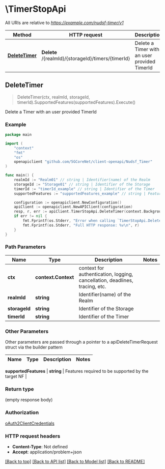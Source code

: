 # \TimerStopApi

All URIs are relative to *https://example.com/nudsf-timer/v1*

Method | HTTP request | Description
------------- | ------------- | -------------
[**DeleteTimer**](TimerStopApi.md#DeleteTimer) | **Delete** /{realmId}/{storageId}/timers/{timerId} | Delete a Timer with an user provided TimerId



## DeleteTimer

> DeleteTimer(ctx, realmId, storageId, timerId).SupportedFeatures(supportedFeatures).Execute()

Delete a Timer with an user provided TimerId

### Example

```go
package main

import (
    "context"
    "fmt"
    "os"
    openapiclient "github.com/5GCoreNet/client-openapi/Nudsf_Timer"
)

func main() {
    realmId := "Realm01" // string | Identifier(name) of the Realm
    storageId := "Storage01" // string | Identifier of the Storage
    timerId := "timerId_example" // string | Identifier of the Timer
    supportedFeatures := "supportedFeatures_example" // string | Features required to be supported by the target NF (optional)

    configuration := openapiclient.NewConfiguration()
    apiClient := openapiclient.NewAPIClient(configuration)
    resp, r, err := apiClient.TimerStopApi.DeleteTimer(context.Background(), realmId, storageId, timerId).SupportedFeatures(supportedFeatures).Execute()
    if err != nil {
        fmt.Fprintf(os.Stderr, "Error when calling `TimerStopApi.DeleteTimer``: %v\n", err)
        fmt.Fprintf(os.Stderr, "Full HTTP response: %v\n", r)
    }
}
```

### Path Parameters


Name | Type | Description  | Notes
------------- | ------------- | ------------- | -------------
**ctx** | **context.Context** | context for authentication, logging, cancellation, deadlines, tracing, etc.
**realmId** | **string** | Identifier(name) of the Realm | 
**storageId** | **string** | Identifier of the Storage | 
**timerId** | **string** | Identifier of the Timer | 

### Other Parameters

Other parameters are passed through a pointer to a apiDeleteTimerRequest struct via the builder pattern


Name | Type | Description  | Notes
------------- | ------------- | ------------- | -------------



 **supportedFeatures** | **string** | Features required to be supported by the target NF | 

### Return type

 (empty response body)

### Authorization

[oAuth2ClientCredentials](../README.md#oAuth2ClientCredentials)

### HTTP request headers

- **Content-Type**: Not defined
- **Accept**: application/problem+json

[[Back to top]](#) [[Back to API list]](../README.md#documentation-for-api-endpoints)
[[Back to Model list]](../README.md#documentation-for-models)
[[Back to README]](../README.md)

